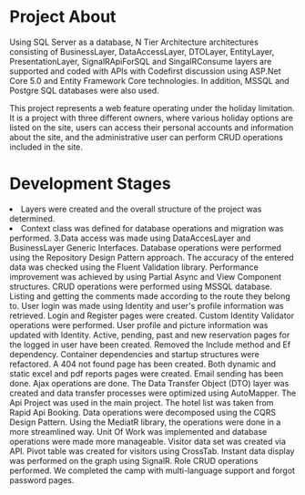 # Project About
Using SQL Server as a database, N Tier Architecture architectures consisting of BusinessLayer, DataAccessLayer, DTOLayer, EntityLayer, PresentationLayer, SignalRApiForSQL and SingalRConsume layers are supported and coded with APIs with Codefirst discussion using ASP.Net Core 5.0 and Entity Framework Core technologies. In addition, MSSQL and Postgre SQL databases were also used.

This project represents a web feature operating under the holiday limitation. It is a project with three different owners, where various holiday options are listed on the site, users can access their personal accounts and information about the site, and the administrative user can perform CRUD operations included in the site.
# Development Stages
<li>Layers were created and the overall structure of the project was determined.<li>
Context class was defined for database operations and migration was performed.
    3.Data access was made using DataAccesLayer and BusinessLayer Generic Interfaces.
    Database operations were performed using the Repository Design Pattern approach.
    The accuracy of the entered data was checked using the Fluent Validation library.
    Performance improvement was achieved by using Partial Async and View Component structures.
    CRUD operations were performed using MSSQL database.
    Listing and getting the comments made according to the route they belong to.
    User login was made using Identity and user's profile information was retrieved.
    Login and Register pages were created.
    Custom Identity Validator operations were performed.
    User profile and picture information was updated with Identity.
    Active, pending, past and new reservation pages for the logged in user have been created.
    Removed the Include method and Ef dependency.
    Container dependencies and startup structures were refactored.
    A 404 not found page has been created.
    Both dynamic and static excel and pdf reports pages were created.
    Email sending has been done.
    Ajax operations are done.
    The Data Transfer Object (DTO) layer was created and data transfer processes were optimized using AutoMapper.
    The Api Project was used in the main project.
    The hotel list was taken from Rapid Api Booking.
    Data operations were decomposed using the CQRS Design Pattern.
    Using the MediatR library, the operations were done in a more streamlined way.
    Unit Of Work was implemented and database operations were made more manageable.
    Visitor data set was created via API.
    Pivot table was created for visitors using CrossTab.
    Instant data display was performed on the graph using SignalR.
    Role CRUD operations performed.
    We completed the camp with multi-language support and forgot password pages.
